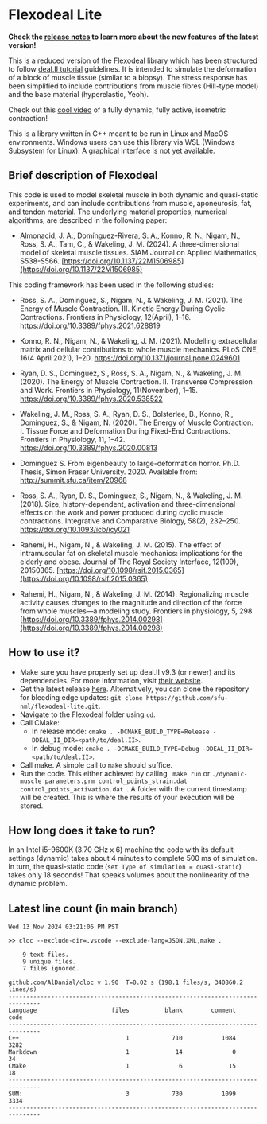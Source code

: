 # Flexodeal Lite

**Check the [release notes](https://github.com/sfu-nml/flexodeal-lite/releases) to learn more about the new features of the latest version!**

This is a reduced version of the [Flexodeal](https://github.com/javieralmonacid/flexodeal) library which has been structured to follow [deal.II tutorial](https://www.dealii.org/current/doxygen/deal.II/Tutorial.html) guidelines. It is intended to simulate the deformation of a block of muscle tissue (similar to a biopsy). The stress response has been simplified to include contributions from muscle fibres (Hill-type model) and the base material (hyperelastic, Yeoh).

Check out this [cool video](https://youtu.be/CCTiSV1Vl7o) of a fully dynamic, fully active, isometric contraction!

This is a library written in C++ meant to be run in Linux and MacOS environments. Windows users can use this library via WSL (Windows Subsystem for Linux). A graphical interface is not yet available.

## Brief description of Flexodeal

This code is used to model skeletal muscle in both dynamic and quasi-static experiments, and can include contributions from muscle, aponeurosis, fat, and tendon material. The underlying material properties, numerical algorithms, are described in the following paper:

* Almonacid, J. A., Domínguez-Rivera, S. A., Konno, R. N., Nigam, N., Ross, S. A., Tam, C., & Wakeling, J. M. (2024). A three-dimensional model of skeletal muscle tissues. SIAM Journal on Applied Mathematics, S538-S566. [https://doi.org/10.1137/22M1506985](https://doi.org/10.1137/22M1506985)

This coding framework has been used in the following studies:

* Ross, S. A., Domínguez, S., Nigam, N., & Wakeling, J. M. (2021). The Energy of Muscle Contraction. III. Kinetic Energy During Cyclic Contractions. Frontiers in Physiology, 12(April), 1–16. https://doi.org/10.3389/fphys.2021.628819

* Konno, R. N., Nigam, N., & Wakeling, J. M. (2021). Modelling extracellular matrix and cellular contributions to whole muscle mechanics. PLoS ONE, 16(4 April 2021), 1–20. https://doi.org/10.1371/journal.pone.0249601

* Ryan, D. S., Domínguez, S., Ross, S. A., Nigam, N., & Wakeling, J. M. (2020). The Energy of Muscle Contraction. II. Transverse Compression and Work. Frontiers in Physiology, 11(November), 1–15. https://doi.org/10.3389/fphys.2020.538522

* Wakeling, J. M., Ross, S. A., Ryan, D. S., Bolsterlee, B., Konno, R., Domínguez, S., & Nigam, N. (2020). The Energy of Muscle Contraction. I. Tissue Force and Deformation During Fixed-End Contractions. Frontiers in Physiology, 11, 1–42. https://doi.org/10.3389/fphys.2020.00813

* Domı́nguez S. From eigenbeauty to large-deformation horror. Ph.D. Thesis, Simon Fraser University. 2020. Available from: http://summit.sfu.ca/item/20968

* Ross, S. A., Ryan, D. S., Dominguez, S., Nigam, N., & Wakeling, J. M. (2018). Size, history-dependent, activation and three-dimensional effects on the work and power produced during cyclic muscle contractions. Integrative and Comparative Biology, 58(2), 232–250. https://doi.org/10.1093/icb/icy021

* Rahemi, H., Nigam, N., & Wakeling, J. M. (2015). The effect of intramuscular fat on skeletal muscle mechanics: implications for the elderly and obese. Journal of The Royal Society Interface, 12(109), 20150365. [https://doi.org/10.1098/rsif.2015.0365](https://doi.org/10.1098/rsif.2015.0365)

* Rahemi, H., Nigam, N., & Wakeling, J. M. (2014). Regionalizing muscle activity causes changes to the magnitude and direction of the force from whole muscles—a modeling study. Frontiers in physiology, 5, 298. [https://doi.org/10.3389/fphys.2014.00298](https://doi.org/10.3389/fphys.2014.00298)


## How to use it?

- Make sure you have properly set up deal.II v9.3 (or newer) and its dependencies. For more information, visit [their website](http://www.dealii.org).
- Get the latest release [here](https://github.com/sfu-nml/flexodeal-lite/releases). Alternatively, you can clone the repository for bleeding edge updates: ```git clone https://github.com/sfu-nml/flexodeal-lite.git```.
- Navigate to the Flexodeal folder using ```cd```.
- Call CMake:
    - In release mode: ```cmake . -DCMAKE_BUILD_TYPE=Release -DDEAL_II_DIR=<path/to/deal.II>```.
    - In debug mode: ```cmake . -DCMAKE_BUILD_TYPE=Debug -DDEAL_II_DIR=<path/to/deal.II>```.
- Call make. A simple call to ```make``` should suffice.
- Run the code. This either achieved by calling ``` make run``` or ```./dynamic-muscle parameters.prm control_points_strain.dat control_points_activation.dat ```. A folder with the current timestamp will be created. This is where the results of your execution will be stored.

## How long does it take to run?

In an Intel i5-9600K (3.70 GHz x 6) machine the code with its default settings (dynamic) takes about 4 minutes to complete 500 ms of simulation. In turn, the quasi-static code (`set Type of simulation = quasi-static`) takes only 18 seconds! That speaks volumes about the nonlinearity of the dynamic problem.

## Latest line count (in main branch)

```
Wed 13 Nov 2024 03:21:06 PM PST

>> cloc --exclude-dir=.vscode --exclude-lang=JSON,XML,make .
    
    9 text files.
    9 unique files.                              
    7 files ignored.

github.com/AlDanial/cloc v 1.90  T=0.02 s (198.1 files/s, 340860.2 lines/s)
-------------------------------------------------------------------------------
Language                     files          blank        comment           code
-------------------------------------------------------------------------------
C++                              1            710           1084           3282
Markdown                         1             14              0             34
CMake                            1              6             15             18
-------------------------------------------------------------------------------
SUM:                             3            730           1099           3334
-------------------------------------------------------------------------------

```
